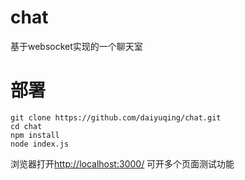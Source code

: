 # chat
基于websocket实现的一个聊天室
# 部署
 ```
 git clone https://github.com/daiyuqing/chat.git
 cd chat
 npm install
 node index.js
 ```
浏览器打开[http://localhost:3000/](http://localhost:3000/)
可开多个页面测试功能
